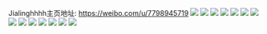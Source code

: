 Jialinghhhh主页地址: https://weibo.com/u/7798945719 
![](https://wx4.sinaimg.cn/mw2000/008vNA35gy1h8phwbdiraj32c0340kjm.jpg) 
![](https://wx4.sinaimg.cn/mw2000/008vNA35gy1h8hqx5k5uij31sc2dsqv7.jpg) 
![](https://wx4.sinaimg.cn/mw2000/008vNA35gy1h8hqx0ro0uj31sc2ds7wj.jpg) 
![](https://wx4.sinaimg.cn/mw2000/008vNA35gy1h8hqxdfrrnj31sc2dsnpf.jpg) 
![](https://wx4.sinaimg.cn/mw2000/008vNA35gy1h8hqxkhp6fj31sc2d4kjn.jpg) 
![](https://wx4.sinaimg.cn/mw2000/008vNA35gy1h8h65u8fj3j30yi1p2atm.jpg) 
![](https://wx4.sinaimg.cn/mw2000/008vNA35gy1h8f12jfy1kj32c03404qr.jpg) 
![](https://wx4.sinaimg.cn/mw2000/008vNA35gy1h8cx66t2pij31sc2ds1kx.jpg) 
![](https://wx4.sinaimg.cn/mw2000/008vNA35gy1h8bs277sqlj32c03401l0.jpg) 
![](https://wx4.sinaimg.cn/mw2000/008vNA35gy1h8bs2bjvzbj32ar2j8qv6.jpg) 
![](https://wx4.sinaimg.cn/mw2000/008vNA35gy1h8alp5guf0j32ak36cnpf.jpg) 
![](https://wx4.sinaimg.cn/mw2000/008vNA35gy1h8alpgeq14j32c0340b2b.jpg) 
![](https://wx4.sinaimg.cn/mw2000/008vNA35gy1h8alop3p45j32c033ax6p.jpg) 
![](https://wx4.sinaimg.cn/mw2000/008vNA35gy1h8alph8ffvj30k00zk114.jpg) 
